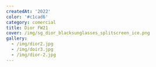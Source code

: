```yaml
---
createdAt: '2022'
color: '#c1cad6'
category: comercial
title: Dior FW21
cover: /img/sg_dior_blacksunglasses_splitscreen_ice.png
gallery:
  - /img/dior2.jpg
  - /img/doir3.jpg
  - /img/dior-2.jpg
---
```

